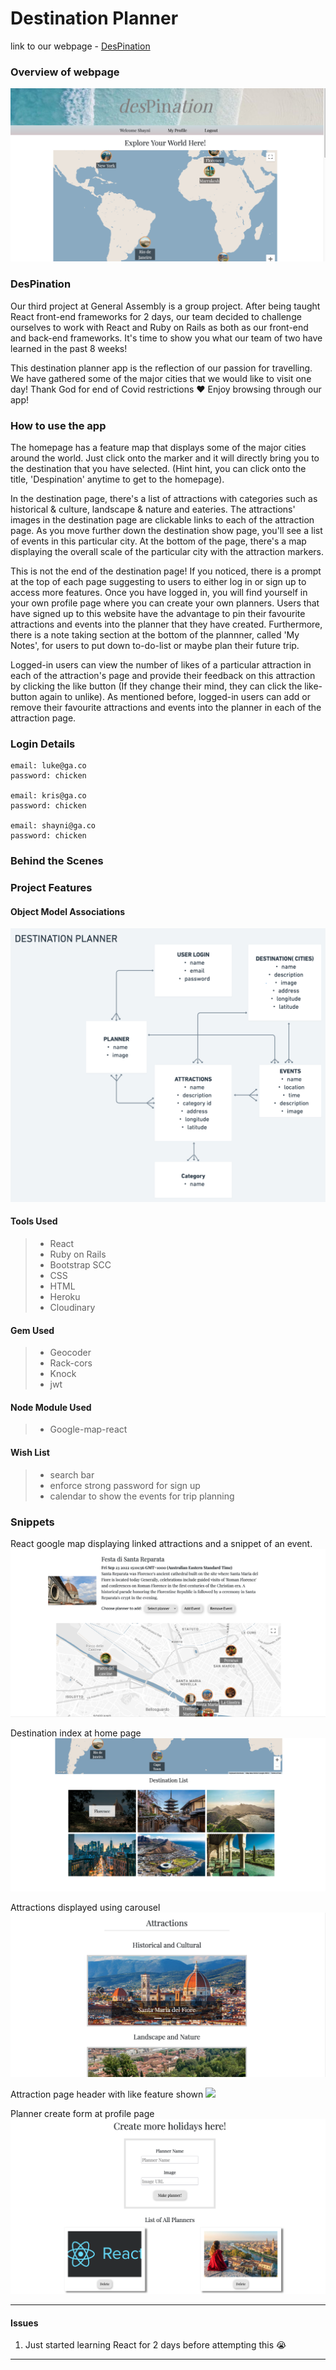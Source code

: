 # Destination Planner

link to our webpage - [DesPination](https://despination.netlify.app/)
### Overview of webpage 

![](./app/assets/images/React_App.png)


### DesPination

Our third project at General Assembly is a group project. After being taught React front-end frameworks for 2 days, our team decided to challenge ourselves to work with React and Ruby on Rails as both as our front-end and back-end frameworks. It's time to show you what our team of two have learned in the past 8 weeks! 

This destination planner app is the reflection of our passion for travelling. We have gathered some of the major cities that we would like to visit one day! Thank God for end of Covid restrictions ❤️  Enjoy browsing through our app!


### How to use the app
The homepage has a feature map that displays some of the major cities around the world. Just click onto the marker and it will directly bring you to the destination that you have selected. (Hint hint, you can click onto the title, 'Despination' anytime to get to the homepage).

In the destination page, there's a list of attractions with categories such as historical & culture, landscape & nature and eateries. The attractions' images in the destination page are clickable links to each of the attraction page. As you move further down the destination show page, you'll see a list of events in this particular city. At the bottom of the page, there's a map displaying the overall scale of the particular city with the attraction markers. 

This is not the end of the destination page! If you noticed, there is a prompt at the top of each page suggesting to users to either log in or sign up to access more features. Once you have logged in, you will find yourself in your own profile page where you can create your own planners. Users that have signed up to this website have the advantage to pin their favourite attractions and events into the planner that they have created. Furthermore, there is a note taking section at the bottom of the plannner, called 'My Notes', for users to put down to-do-list or maybe plan their future trip.  

Logged-in users can view the number of likes of a particular attraction in each of the attraction's page and provide their feedback on this attraction by clicking the like button (If they change their mind, they can click the like-button again to unlike). As mentioned before, logged-in users can add or remove their favourite attractions and events into the planner in each of the attraction page. 



### Login Details

```
email: luke@ga.co
password: chicken

email: kris@ga.co
password: chicken

email: shayni@ga.co
password: chicken

```



### Behind the Scenes


### Project Features
#### Object Model Associations 
![](./app/assets/images/association_model.png)

#### Tools Used 

> * React
> * Ruby on Rails
> * Bootstrap SCC
> * CSS
> * HTML 
> * Heroku
> * Cloudinary

#### Gem Used 

> * Geocoder 
> * Rack-cors
> * Knock
> * jwt

#### Node Module Used 

> * Google-map-react


#### Wish List 
> * search bar
> * enforce strong password for sign up
> * calendar to show the events for trip planning

### Snippets 
React google map displaying linked attractions and a snippet of an event.
![](./app/assets/images/google_map_with_attractions.png)

Destination index at home page
![](./app/assets/images/destination_index.png)

Attractions displayed using carousel
![](./app/assets/images/attractions_carousel.png)

Attraction page header with like feature shown
![](./app/assets/images/attraction_page_with_like_feature.png)

Planner create form at profile page
![](./app/assets/images/create_planner_form.png)


---
#### Issues
1. Just started learning React for 2 days before attempting this 😭

---

